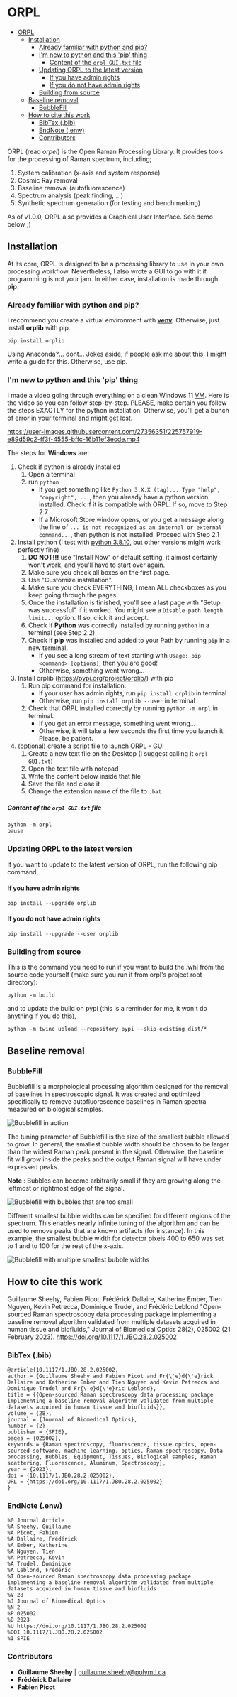 # ORPL

- [ORPL](#orpl)
  - [Installation](#installation)
    - [Already familiar with python and pip?](#already-familiar-with-python-and-pip)
    - [I'm new to python and this 'pip' thing](#im-new-to-python-and-this-pip-thing)
      - [Content of the `orpl GUI.txt` file](#content-of-the-orpl-guitxt-file)
    - [Updating ORPL to the latest version](#updating-orpl-to-the-latest-version)
      - [If you have admin rights](#if-you-have-admin-rights)
      - [If you do not have admin rights](#if-you-do-not-have-admin-rights)
    - [Building from source](#building-from-source)
  - [Baseline removal](#baseline-removal)
    - [BubbleFill](#bubblefill)
  - [How to cite this work](#how-to-cite-this-work)
    - [BibTex (.bib)](#bibtex-bib)
    - [EndNote (.enw)](#endnote-enw)
    - [Contributors](#contributors)

ORPL (read _orpel_) is the Open Raman Processing Library. It provides tools for the processing of Raman spectrum, including;

1. System calibration (x-axis and system response)
2. Cosmic Ray removal
3. Baseline removal (autofluorescence)
4. Spectrum analysis (peak finding, ...)
5. Synthetic spectrum generation (for testing and benchmarking)

As of v1.0.0, ORPL also provides a Graphical User Interface. See demo below ;)

## Installation

At its core, ORPL is designed to be a processing library to use in your own processing workflow. Nevertheless, I also wrote a GUI to go with it if programming is not your jam. In either case, installation is made through **pip**.

### Already familiar with python and pip?

I recommend you create a virtual environment with [**venv**](https://docs.python.org/3/library/venv.html). Otherwise, just install **orplib** with pip.

```
pip install orplib
```

Using Anaconda?... dont... Jokes aside, if people ask me about this, I might write a guide for this. Otherwise, use pip.

### I'm new to python and this 'pip' thing

I made a video going through everything on a clean Windows 11 [VM](https://en.wikipedia.org/wiki/Virtual_machine). Here is the video so you can follow step-by-step. PLEASE, make certain you follow the steps EXACTLY for the python installation. Otherwise, you'll get a bunch of error in your terminal and might get lost.

https://user-images.githubusercontent.com/27356351/225757919-e89d59c2-ff3f-4555-bffc-16b11ef3ecde.mp4

The steps for **Windows** are:

1. Check if python is already installed
   1. Open a terminal
   2. run `python`
      - If you get something like `Python 3.X.X (tag)... Type "help", "copyright", ...`, then you already have a python version installed. Check if it is compatible with ORPL. If so, move to Step 2.7
      - If a Microsoft Store window opens, or you get a message along the line of `... is not recognized as an internal or external command...`, then python is not installed. Proceed with Step 2.1
2. Install python (I test with [python 3.8.10](https://www.python.org/downloads/release/python-3810/), but other versions might work perfectly fine)
   1. **DO NOT!!!** use "Install Now" or default setting, it almost certainly won't work, and you'll have to start over again.
   2. Make sure you check all boxes on the first page.
   3. Use "Customize installation".
   4. Make sure you check EVERYTHING, I mean ALL checkboxes as you keep going through the pages.
   5. Once the installation is finished, you'll see a last page with "Setup was successful" if it worked. You might see a `Disable path length limit...` option. If so, click it and accept.
   6. Check if **Python** was correctly installed by running `python` in a terminal (see Step 2.2)
   7. Check if **pip** was installed and added to your Path by running `pip` in a new terminal.
      - If you see a long stream of text starting with `Usage: pip <command> [options]`, then you are good!
      - Otherwise, something went wrong...
3. Install orplib (https://pypi.org/project/orplib/) with pip
   1. Run pip command for installation:
      - If your user has admin rights, run `pip install orplib` in terminal
      - Otherwise, run `pip install orplib --user` in terminal
   2. Check that ORPL installed correctly by running `python -m orpl` in terminal.
      - If you get an error message, something went wrong...
      - Otherwise, it will take a few seconds the first time you launch it. Please, be patient.
4. (optional) create a script file to launch ORPL - GUI
   1. Create a new text file on the Desktop (I suggest calling it `orpl GUI.txt`)
   2. Open the text file with notepad
   3. Write the content below inside that file
   4. Save the file and close it
   5. Change the extension name of the file to `.bat`

##### Content of the `orpl GUI.txt` file

```
python -m orpl
pause
```

### Updating ORPL to the latest version

If you want to update to the latest version of ORPL, run the following pip command,

#### If you have admin rights

```
pip install --upgrade orplib
```

#### If you do not have admin rights

```
pip install --upgrade --user orplib
```

### Building from source

This is the command you need to run if you want to build the .whl from the source code yourself (make sure you run it from orpl's project root directory):

```
python -m build
```

and to update the build on pypi (this is a reminder for me, it won't do anything if you do this),

```
python -m twine upload --repository pypi --skip-existing dist/*
```

## Baseline removal

### BubbleFill

Bubblefill is a morphological processing algorithm designed for the removal of baselines in spectroscopic signal. It was created and optimized specifically to remove autofluorescence baselines in Raman spectra measured on biological samples.

![Bubblefill in action](documentation/bacon_100.gif)

The tuning parameter of Bubblefill is the size of the smallest bubble allowed to grow. In general, the smallest bubble width should be chosen to be larger than the widest Raman peak present in the signal. Otherwise, the baseline fit will _grow_ inside the peaks and the output Raman signal will have under expressed peaks.

**Note** : Bubbles can become arbitrarily small if they are growing along the leftmost or rightmost edge of the signal.

![Bubblefill with bubbles that are too small](documentation/bacon_30.gif)

Different smallest bubble widths can be specified for different regions of the spectrum. This enables nearly infinite tuning of the algorithm and can be used to remove peaks that are known artifacts (for instance). In this example, the smallest bubble width for detector pixels 400 to 650 was set to 1 and to 100 for the rest of the x-axis.

![Bubblefill with multiple smallest bubble widths](documentation/bacon_multi.gif)

## How to cite this work

Guillaume Sheehy, Fabien Picot, Frédérick Dallaire, Katherine Ember, Tien Nguyen, Kevin Petrecca, Dominique Trudel, and Frédéric Leblond "Open-sourced Raman spectroscopy data processing package implementing a baseline removal algorithm validated from multiple datasets acquired in human tissue and biofluids," Journal of Biomedical Optics 28(2), 025002 (21 February 2023). https://doi.org/10.1117/1.JBO.28.2.025002

### BibTex (.bib)

```
@article{10.1117/1.JBO.28.2.025002,
author = {Guillaume Sheehy and Fabien Picot and Fr{\'e}d{\'e}rick Dallaire and Katherine Ember and Tien Nguyen and Kevin Petrecca and Dominique Trudel and Fr{\'e}d{\'e}ric Leblond},
title = {{Open-sourced Raman spectroscopy data processing package implementing a baseline removal algorithm validated from multiple datasets acquired in human tissue and biofluids}},
volume = {28},
journal = {Journal of Biomedical Optics},
number = {2},
publisher = {SPIE},
pages = {025002},
keywords = {Raman spectroscopy, fluorescence, tissue optics, open-sourced software, machine learning, optics, Raman spectroscopy, Data processing, Bubbles, Equipment, Tissues, Biological samples, Raman scattering, Fluorescence, Aluminum, Spectroscopy},
year = {2023},
doi = {10.1117/1.JBO.28.2.025002},
URL = {https://doi.org/10.1117/1.JBO.28.2.025002}
}
```

### EndNote (.enw)

```
%0 Journal Article
%A Sheehy, Guillaume
%A Picot, Fabien
%A Dallaire, Frédérick
%A Ember, Katherine
%A Nguyen, Tien
%A Petrecca, Kevin
%A Trudel, Dominique
%A Leblond, Frédéric
%T Open-sourced Raman spectroscopy data processing package implementing a baseline removal algorithm validated from multiple datasets acquired in human tissue and biofluids
%V 28
%J Journal of Biomedical Optics
%N 2
%P 025002
%D 2023
%U https://doi.org/10.1117/1.JBO.28.2.025002
%DOI 10.1117/1.JBO.28.2.025002
%I SPIE
```

### Contributors

- **Guillaume Sheehy** | guillaume.sheehy@polymtl.ca
- **Frédérick Dallaire**
- **Fabien Picot**
